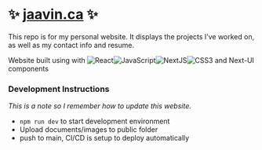 # ✨ [jaavin.ca](https://jaavin.ca/) ✨

This repo is for my personal website. It displays the projects I’ve worked on, as well as my contact info and resume.

Website built using with ![React](https://img.shields.io/badge/react-%2320232a.svg?style=for-the-badge&logo=react&logoColor=%2361DAFB)![JavaScript](https://img.shields.io/badge/javascript-%23323330.svg?style=for-the-badge&logo=javascript&logoColor=%23F7DF1E)![NextJS](https://img.shields.io/badge/Next-black?style=for-the-badge&logo=next.js&logoColor=white)![CSS3](https://img.shields.io/badge/css3-%231572B6.svg?style=for-the-badge&logo=css3&logoColor=white) and Next-UI components

### Development Instructions

_This is a note so I remember how to update this website._

- `npm run dev` to start development environment
- Upload documents/images to public folder
- push to main, CI/CD is setup to deploy automatically
